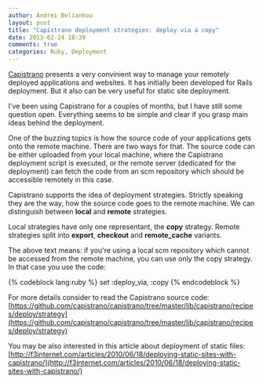 ```yaml
---
author: Andrei Beliankou
layout: post
title: "Capistrano deployment strategies: deploy via a copy"
date: 2013-02-24 18:39
comments: true
categories: Ruby, Deployment
---
```


[Capistrano](https://github.com/capistrano/capistrano) presents a very
convinient way to manage your remotely deployed applications and
websites. It has initially been developed for Rails deployment. But it
also can be very useful for static site deployment.

<!-- more -->

I've been using Capistrano for a couples of months, but I have still
some question open. Everything seems to be simple and clear if you
grasp main ideas behind the deployment.

One of the buzzing topics is how the source code of your applications
gets onto the remote machine. There are two ways for that. The source
code can be either uploaded from your local machine, where the
Capistrano deployment script is executed, or the remote server
(dedicated for the deployment) can fetch the code from an scm
repository which should be accessible remotely in this case.

Capistrano supports the idea of deployment strategies. Strictly
speaking they are the way, how the source code goes to the remote
machine. We can distinguish between <strong>local</strong> and
<strong>remote</strong> strategies.

Local strategies have only one representant, the <strong>copy</strong>
strategy. Remote strategies split into <strong>export</strong>,
<strong>checkout</strong> and <strong>remote_cache</strong> variants.

The above text means: if you're using a local scm repository which
cannot be accessed from the remote machine, you can use only the copy
strategy. In that case you use the code:

{% codeblock lang:ruby %}
	set :deploy_via, :copy
{% endcodeblock %}

For more details consider to read the Capistrano source code:
[https://github.com/capistrano/capistrano/tree/master/lib/capistrano/recipes/deploy/strategy](https://github.com/capistrano/capistrano/tree/master/lib/capistrano/recipes/deploy/strategy)

You may be also interested in this article about deployment of static
files:
[http://f3internet.com/articles/2010/06/18/deploying-static-sites-with-capistrano/](http://f3internet.com/articles/2010/06/18/deploying-static-sites-with-capistrano/)
